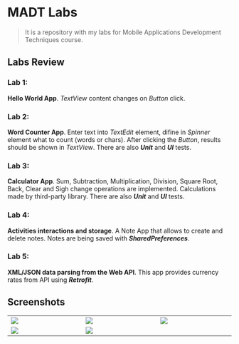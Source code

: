 # MADT Labs

> It is a repository with my labs for Mobile Applications Development Techniques course.

## Labs Review

### Lab 1:
**Hello World App**. *TextView* content changes on *Button* click.

### Lab 2:
**Word Counter App**. Enter text into *TextEdit* element, difine in *Spinner* element what to count (words or chars).
After clicking the *Button*, results should be shown in *TextView*. There are also ***Unit*** and ***UI*** tests.

### Lab 3:
**Calculator App**. Sum, Subtraction, Multiplication, Division, Square Root, Back, Clear and Sigh change operations are implemented.
Calculations made by third-party library. There are also ***Unit*** and ***UI*** tests.

### Lab 4:
**Activities interactions and storage**. A Note App that allows to create and delete notes. Notes are being saved with ***SharedPreferences***.

### Lab 5:
**XML/JSON data parsing from the Web API**. This app provides currency rates from API using ***Retrofit***.

## Screenshots

<table width="100%">
  <tbody>
    <tr>
      <td width="1%"><img src="https://user-images.githubusercontent.com/35930830/220930463-1126a82b-b228-43fa-bd20-e17fdad5e401.png"/></td>
      <td width="1%"><img src="https://user-images.githubusercontent.com/35930830/220930728-fe4ac14b-98b7-4a92-bf19-c86527c72eed.png"/></td>
      <td width="1%"><img src="https://user-images.githubusercontent.com/35930830/220930805-3938fe2c-3059-45db-8d21-3f454e76a852.png"/></td>
    </tr>
    <tr>
      <td width="1%"><img src="https://user-images.githubusercontent.com/35930830/220930906-f233477a-8a60-4c64-8f8a-0c482dd750fd.png"/></td>
      <td width="1%"><img src="https://user-images.githubusercontent.com/35930830/220930954-3653dda5-1ade-4f0b-a656-bbe972f163c3.png"/></td>
    </tr>
  </tbody>
</table>
